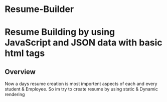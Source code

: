 # Resume-Builder
Resume Building by using JavaScript and JSON data with basic html tags
===

## Overview

Now a days resume creation is most importent aspects of each and every student & Employee. So im try to create resume by using static & Dynamic rendering
